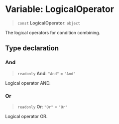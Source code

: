 # Variable: LogicalOperator

> `const` **LogicalOperator**: `object`

The logical operators for condition combining.

## Type declaration

### And

> `readonly` **And**: `"And"` = `"And"`

Logical operator AND.

### Or

> `readonly` **Or**: `"Or"` = `"Or"`

Logical operator OR.
